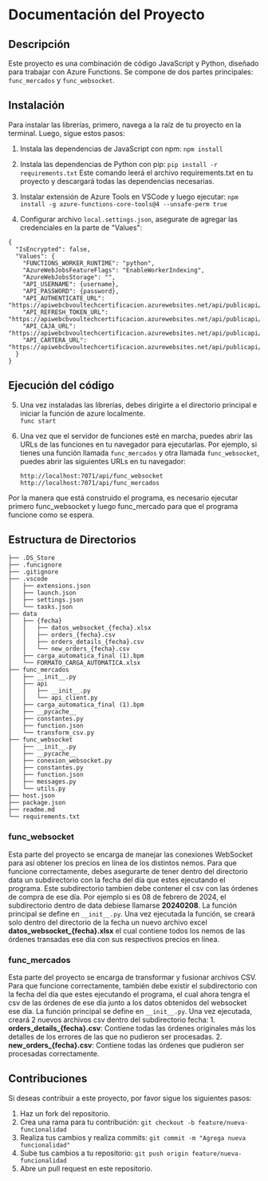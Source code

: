 # Documentación del Proyecto

## Descripción

Este proyecto es una combinación de código JavaScript y Python, diseñado para trabajar con Azure Functions. 
Se compone de dos partes principales: `func_mercados` y `func_websocket`.

## Instalación

Para instalar las librerías, primero, navega a la raíz de tu proyecto en la terminal. 
Luego, sigue estos pasos:

1. Instala las dependencias de JavaScript con npm:
    ` npm install `

2. Instala las dependencias de Python con pip:
    ` pip install -r requirements.txt `
Este comando leerá el archivo requirements.txt en tu proyecto y descargará todas las dependencias necesarias.

3. Instalar extensión de Azure Tools en VSCode y luego ejecutar: 
    `npm install -g azure-functions-core-tools@4 --unsafe-perm true`

4. Configurar archivo `local.settings.json`, asegurate de agregar las credenciales en la parte de "Values":

```
{
  "IsEncrypted": false,
  "Values": {
    "FUNCTIONS_WORKER_RUNTIME": "python",
    "AzureWebJobsFeatureFlags": "EnableWorkerIndexing",
    "AzureWebJobsStorage": "", 
    "API_USERNAME": {username},
    "API_PASSWORD": {password}, 
    "API_AUTHENTICATE_URL": "https://apiwebcbvoultechcertificacion.azurewebsites.net/api/publicapi/shared/auth/signin",
    "API_REFRESH_TOKEN_URL": "https://apiwebcbvoultechcertificacion.azurewebsites.net/api/publicapi/shared/auth/RefreshToken",
    "API_CAJA_URL": "https://apiwebcbvoultechcertificacion.azurewebsites.net/api/publicapi/creasys/Cajas/ConSaldoOnline",
    "API_CARTERA_URL": "https://apiwebcbvoultechcertificacion.azurewebsites.net/api/publicapi/creasys/Cartera"
  }
}
```

## Ejecución del código 

5. Una vez instaladas las librerías, debes dirigirte a el directorio principal e iniciar la función de azure localmente.  
    ` func start `

6. Una vez que el servidor de funciones esté en marcha, puedes abrir las URLs de las funciones en tu navegador para ejecutarlas. 
Por ejemplo, si tienes una función llamada `func_mercados` y otra llamada `func_websocket`, puedes abrir las siguientes URLs en tu navegador:

    ``` 
    http://localhost:7071/api/func_websocket
    http://localhost:7071/api/func_mercados
    ```

Por la manera que está construido el programa, es necesario ejecutar primero func_websocket y luego func_mercado para que el programa funcione como se espera. 


## Estructura de Directorios

```
├── .DS_Store
├── .funcignore
├── .gitignore
├── .vscode
│   ├── extensions.json
│   ├── launch.json
│   ├── settings.json
│   └── tasks.json
├── data
│   ├── {fecha}
│   │   ├── datos_websocket_{fecha}.xlsx
│   │   ├── orders_{fecha}.csv
│   │   ├── orders_details_{fecha}.csv
│   │   └── new_orders_{fecha}.csv
│   ├── carga_automatica_final (1).bpm
│   └── FORMATO_CARGA_AUTOMATICA.xlsx
├── func_mercados
│   ├── __init__.py
│   ├── api
│   │   ├── __init__.py
│   │   └── api_client.py
│   ├── carga_automatica_final (1).bpm
│   ├── __pycache__
│   ├── constantes.py
│   ├── function.json
│   └── transform_csv.py
├── func_websocket
│   ├── __init__.py
│   ├── __pycache__
│   ├── conexion_websocket.py
│   ├── constantes.py
│   ├── function.json
│   ├── messages.py
│   └── utils.py
├── host.json
├── package.json
├── readme.md
└── requirements.txt
```

### func_websocket

Esta parte del proyecto se encarga de manejar las conexiones WebSocket para así obtener los precios en línea de los distintos nemos. 
Para que funcione correctamente, debes asegurarte de tener dentro del directorio data un subdirectorio con la fecha del día que estes ejecutando el programa. Este subdirectorio tambien debe contener el csv con las órdenes de compra de ese día. 
Por ejemplo si es 08 de febrero de 2024, el subdirectorio dentro de data debiese llamarse **20240208**.
La función principal se define en `__init__.py`. 
Una vez ejecutada la función, se creará solo dentro del directorio de la fecha un nuevo archivo excel **datos_websocket_{fecha}.xlsx** el cual contiene todos los nemos de las órdenes transadas ese día con sus respectivos precios en línea. 

### func_mercados

Esta parte del proyecto se encarga de transformar y fusionar archivos CSV. 
Para que funcione correctamente, también debe existir el subdirectorio con la fecha del día que estes ejecutando el programa, el cual ahora tengra el csv de las órdenes de ese día junto a los datos obtenidos del websocket ese día. 
La función principal se define en `__init__.py`. 
Una vez ejecutada, creará 2 nuevos archivos csv dentro del subdirectorio fecha: 
    1. **orders_details_{fecha}.csv**: Contiene todas las órdenes originales más los detalles de los errores de las que no pudieron ser procesadas. 
    2. **new_orders_{fecha}.csv**: Contiene todas las órdenes que pudieron ser procesadas correctamente. 


## Contribuciones

Si deseas contribuir a este proyecto, por favor sigue los siguientes pasos:

1. Haz un fork del repositorio.
2. Crea una rama para tu contribución: `git checkout -b feature/nueva-funcionalidad`
3. Realiza tus cambios y realiza commits: `git commit -m "Agrega nueva funcionalidad"`
4. Sube tus cambios a tu repositorio: `git push origin feature/nueva-funcionalidad`
5. Abre un pull request en este repositorio.

